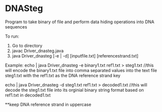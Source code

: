 # DNASteg
Program to take binary of file and perform data hiding operations into DNA sequences

To run:
  1. Go to directory
  2. javac Driver_dnasteg.java
  3. java Driver_dnasteg [-e | -d] [inputfile.txt] [referencestrand.txt]
  
 Example:
   echo | java Driver_dnasteg -e binary1.txt ref1.txt > steg1.txt
   //this will encode the binary1.txt file into comma separated values into the text file steg1.txt with the ref1.txt as the DNA     reference strand key
   
   echo | java Driver_dnasteg -d steg1.txt ref1.txt > decoded1.txt
   //this will decode the steg1.txt file into its orginial binary string format based on ref1.txt in decoded1.txt
   
 
**keep DNA reference strand in uppercase
